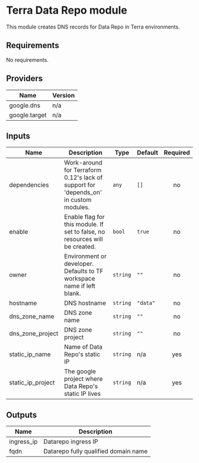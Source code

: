 # Terra Data Repo module

This module creates DNS records for Data Repo in Terra environments.

## Requirements

No requirements.

## Providers

| Name | Version |
|------|---------|
| google.dns | n/a |
| google.target | n/a |

## Inputs

| Name | Description | Type | Default | Required |
|------|-------------|------|---------|:--------:|
| dependencies | Work-around for Terraform 0.12's lack of support for 'depends\_on' in custom modules. | `any` | `[]` | no |
| enable | Enable flag for this module. If set to false, no resources will be created. | `bool` | `true` | no |
| owner | Environment or developer. Defaults to TF workspace name if left blank. | `string` | `""` | no |
| hostname | DNS hostname | `string` | `"data"` | no |
| dns\_zone\_name | DNS zone name | `string` | `""` | no |
| dns\_zone\_project | DNS zone project | `string` | `""` | no |
| static\_ip\_name | Name of Data Repo's static IP | `string` | n/a | yes |
| static\_ip\_project | The google project where Data Repo's static IP lives | `string` | n/a | yes |

## Outputs

| Name | Description |
|------|-------------|
| ingress\_ip | Datarepo ingress IP |
| fqdn | Datarepo fully qualified domain name |

